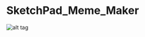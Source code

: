 # SketchPad_Meme_Maker
![alt tag](https://raw.githubusercontent.com/username/projectname/branch/path/to/img.png)
